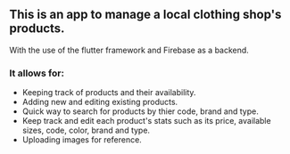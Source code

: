 ## This is an app to manage a local clothing shop's products.
With the use of the flutter framework and Firebase as a backend.

### It allows for:
- Keeping track of products and their availability.
- Adding new and editing existing products.
- Quick way to search for products by thier code, brand and type.
- Keep track and edit each product's stats such as its price, available sizes, code, color, brand and type.
- Uploading images for reference.
